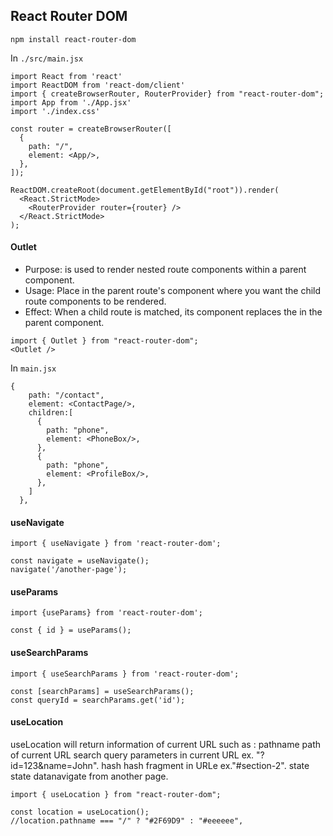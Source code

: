 ## React Router DOM
```
npm install react-router-dom
```
In `./src/main.jsx`
```
import React from 'react'
import ReactDOM from 'react-dom/client'
import { createBrowserRouter, RouterProvider} from "react-router-dom";
import App from './App.jsx'
import './index.css'

const router = createBrowserRouter([
  {
    path: "/",
    element: <App/>,
  },
]);

ReactDOM.createRoot(document.getElementById("root")).render(
  <React.StrictMode>
    <RouterProvider router={router} />
  </React.StrictMode>
);

```
#### Outlet
- Purpose: <Outlet /> is used to render nested route components within a parent component.
- Usage: Place <Outlet /> in the parent route's component where you want the child route components to be rendered.
- Effect: When a child route is matched, its component replaces the <Outlet /> in the parent component.
```
import { Outlet } from "react-router-dom";
<Outlet />
```
In `main.jsx`
```
{
    path: "/contact",
    element: <ContactPage/>,
    children:[
      {
        path: "phone",
        element: <PhoneBox/>,
      },
      {
        path: "phone",
        element: <ProfileBox/>,
      },
    ]
  },
```

#### useNavigate
```
import { useNavigate } from 'react-router-dom';

const navigate = useNavigate();
navigate('/another-page');
```
#### useParams
```
import {useParams} from 'react-router-dom';

const { id } = useParams();
```
#### useSearchParams
```
import { useSearchParams } from 'react-router-dom';

const [searchParams] = useSearchParams();
const queryId = searchParams.get('id');
```
#### useLocation

useLocation will return information of current URL such as :
pathname  path of current URL
search query parameters in current URL ex. "?id=123&name=John".
hash hash fragment in URLe ex."#section-2".
state state datanavigate from another page.
```
import { useLocation } from "react-router-dom";

const location = useLocation();
//location.pathname === "/" ? "#2F69D9" : "#eeeeee",

```
